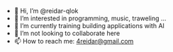 - 👋 Hi, I’m @reidar-qlok
- 👀 I’m interested in programming, music, traweling ...
- 🌱 I’m currently training building applications with AI
- 💞️ I’m not looking to collaborate here
- 📫 How to reach me: 4reidar@gmail.com

<!---
reidar-qlok/reidar-qlok is a ✨ special ✨ repository because its `README.md` (this file) appears on your GitHub profile.
You can click the Preview link to take a look at your changes.
--->
